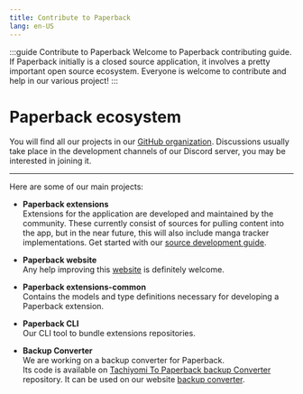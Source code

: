 ```yaml
---
title: Contribute to Paperback
lang: en-US
---
```


:::guide Contribute to Paperback
Welcome to Paperback contributing guide. If Paperback initially is a closed source application, it involves a pretty important open source ecosystem. Everyone is welcome to contribute and help in our various project!
:::

# Paperback ecosystem
You will find all our projects in our [GitHub organization](https://github.com/Paperback-iOS). Discussions usually take place in the development channels of our Discord server, you may be interested in joining it.

---

Here are some of our main projects:

 * **Paperback extensions**  
  Extensions for the application are developed and maintained by the community. These currently consist of sources for pulling content into the app, but in the near future, this will also include manga tracker implementations.
  Get started with our [source development guide](extension-development/).

 * **Paperback website**  
  Any help improving this [website](https://github.com/Paperback-iOS/website/) is definitely welcome.

 * **Paperback extensions-common**  
   Contains the models and type definitions necessary for developing a Paperback extension.

 * **Paperback CLI**  
   Our CLI tool to bundle extensions repositories.

 * **Backup Converter**  
  We are working on a backup converter for Paperback.  
  Its code is available on [Tachiyomi To Paperback backup Converter](https://github.com/Paperback-iOS/Tachiyomi-To-Paperbackup-Converter) repository. It can be used on our website [backup converter](/tools/backup-converter/).
